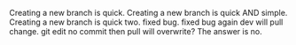 Creating a new branch is quick.
Creating a new branch is quick AND simple.
Creating a new branch is quick two.
fixed bug.
fixed bug again
dev will pull change.
git edit no commit then pull will overwrite?
The answer is no.
